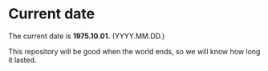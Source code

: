 # Current date

The current date is **1975.10.01.** (YYYY.MM.DD.)

This repository will be good when the world ends, so we will know how long it lasted.